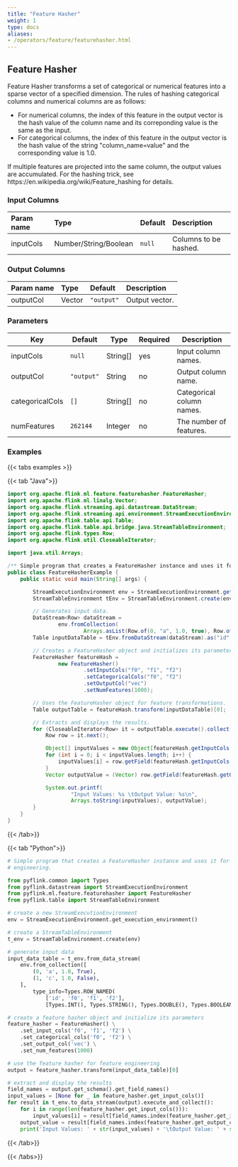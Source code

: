 ```yaml
---
title: "Feature Hasher"
weight: 1
type: docs
aliases:
- /operators/feature/featurehasher.html
---
```


<!--
Licensed to the Apache Software Foundation (ASF) under one
or more contributor license agreements.  See the NOTICE file
distributed with this work for additional information
regarding copyright ownership.  The ASF licenses this file
to you under the Apache License, Version 2.0 (the
"License"); you may not use this file except in compliance
with the License.  You may obtain a copy of the License at

  http://www.apache.org/licenses/LICENSE-2.0

Unless required by applicable law or agreed to in writing,
software distributed under the License is distributed on an
"AS IS" BASIS, WITHOUT WARRANTIES OR CONDITIONS OF ANY
KIND, either express or implied.  See the License for the
specific language governing permissions and limitations
under the License.
-->

## Feature Hasher

Feature Hasher transforms a set of categorical or numerical features into a sparse vector of
a specified dimension. The rules of hashing categorical columns and numerical columns are as
follows:

<ul>
<li>For numerical columns, the index of this feature in the output vector is the hash value of
      the column name and its correponding value is the same as the input.
<li>For categorical columns, the index of this feature in the output vector is the hash value
      of the string "column_name=value" and the corresponding value is 1.0.
</ul>

<p>If multiple features are projected into the same column, the output values are accumulated.
For the hashing trick, see https://en.wikipedia.org/wiki/Feature_hashing for details.

### Input Columns

| Param name | Type                  | Default | Description           |
|:-----------|:----------------------|:--------|:----------------------|
| inputCols  | Number/String/Boolean | `null`  | Columns to be hashed. |

### Output Columns

| Param name | Type   | Default    | Description    |
|:-----------|:-------|:-----------|:---------------|
| outputCol  | Vector | `"output"` | Output vector. |

### Parameters

| Key             | Default    | Type      | Required | Description               |
|-----------------|------------|-----------|----------|---------------------------|
| inputCols       | `null`     | String[]  | yes      | Input column names.       |
| outputCol       | `"output"` | String    | no       | Output column name.       |
| categoricalCols | `[]`       | String[]  | no       | Categorical column names. |
| numFeatures     | `262144`   | Integer   | no       | The number of features.   |
### Examples

{{< tabs examples >}}

{{< tab "Java">}}

```java
import org.apache.flink.ml.feature.featurehasher.FeatureHasher;
import org.apache.flink.ml.linalg.Vector;
import org.apache.flink.streaming.api.datastream.DataStream;
import org.apache.flink.streaming.api.environment.StreamExecutionEnvironment;
import org.apache.flink.table.api.Table;
import org.apache.flink.table.api.bridge.java.StreamTableEnvironment;
import org.apache.flink.types.Row;
import org.apache.flink.util.CloseableIterator;

import java.util.Arrays;

/** Simple program that creates a FeatureHasher instance and uses it for feature engineering. */
public class FeatureHasherExample {
    public static void main(String[] args) {

        StreamExecutionEnvironment env = StreamExecutionEnvironment.getExecutionEnvironment();
        StreamTableEnvironment tEnv = StreamTableEnvironment.create(env);

        // Generates input data.
        DataStream<Row> dataStream =
                env.fromCollection(
                        Arrays.asList(Row.of(0, "a", 1.0, true), Row.of(1, "c", 1.0, false)));
        Table inputDataTable = tEnv.fromDataStream(dataStream).as("id", "f0", "f1", "f2");

        // Creates a FeatureHasher object and initializes its parameters.
        FeatureHasher featureHash =
                new FeatureHasher()
                        .setInputCols("f0", "f1", "f2")
                        .setCategoricalCols("f0", "f2")
                        .setOutputCol("vec")
                        .setNumFeatures(1000);

        // Uses the FeatureHasher object for feature transformations.
        Table outputTable = featureHash.transform(inputDataTable)[0];

        // Extracts and displays the results.
        for (CloseableIterator<Row> it = outputTable.execute().collect(); it.hasNext(); ) {
            Row row = it.next();

            Object[] inputValues = new Object[featureHash.getInputCols().length];
            for (int i = 0; i < inputValues.length; i++) {
                inputValues[i] = row.getField(featureHash.getInputCols()[i]);
            }
            Vector outputValue = (Vector) row.getField(featureHash.getOutputCol());

            System.out.printf(
                    "Input Values: %s \tOutput Value: %s\n",
                    Arrays.toString(inputValues), outputValue);
        }
    }
}

```

{{< /tab>}}

{{< tab "Python">}}

```python
# Simple program that creates a FeatureHasher instance and uses it for feature
# engineering.

from pyflink.common import Types
from pyflink.datastream import StreamExecutionEnvironment
from pyflink.ml.feature.featurehasher import FeatureHasher
from pyflink.table import StreamTableEnvironment

# create a new StreamExecutionEnvironment
env = StreamExecutionEnvironment.get_execution_environment()

# create a StreamTableEnvironment
t_env = StreamTableEnvironment.create(env)

# generate input data
input_data_table = t_env.from_data_stream(
    env.from_collection([
        (0, 'a', 1.0, True),
        (1, 'c', 1.0, False),
    ],
        type_info=Types.ROW_NAMED(
            ['id', 'f0', 'f1', 'f2'],
            [Types.INT(), Types.STRING(), Types.DOUBLE(), Types.BOOLEAN()])))

# create a feature hasher object and initialize its parameters
feature_hasher = FeatureHasher() \
    .set_input_cols('f0', 'f1', 'f2') \
    .set_categorical_cols('f0', 'f2') \
    .set_output_col('vec') \
    .set_num_features(1000)

# use the feature hasher for feature engineering
output = feature_hasher.transform(input_data_table)[0]

# extract and display the results
field_names = output.get_schema().get_field_names()
input_values = [None for _ in feature_hasher.get_input_cols()]
for result in t_env.to_data_stream(output).execute_and_collect():
    for i in range(len(feature_hasher.get_input_cols())):
        input_values[i] = result[field_names.index(feature_hasher.get_input_cols()[i])]
    output_value = result[field_names.index(feature_hasher.get_output_col())]
    print('Input Values: ' + str(input_values) + '\tOutput Value: ' + str(output_value))

```

{{< /tab>}}

{{< /tabs>}}
